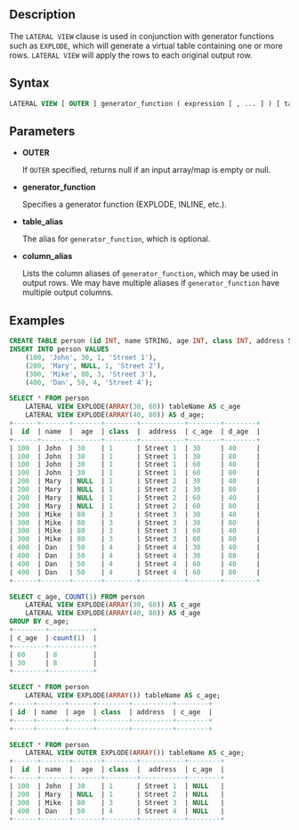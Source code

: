## Description

The `LATERAL VIEW` clause is used in conjunction with generator functions such as `EXPLODE`, which will generate a virtual table containing one or more rows. `LATERAL VIEW` will apply the rows to each original output row.

## Syntax

```sql
LATERAL VIEW [ OUTER ] generator_function ( expression [ , ... ] ) [ table_alias ] AS column_alias [ , ... ]
```

## Parameters

* **OUTER**

  If `OUTER` specified, returns null if an input array/map is empty or null.

* **generator_function**

  Specifies a generator function (EXPLODE, INLINE, etc.).

* **table_alias**

  The alias for `generator_function`, which is optional.

* **column_alias**

  Lists the column aliases of `generator_function`, which may be used in output rows. We may have multiple aliases if `generator_function` have multiple output columns.

## Examples

```sql
CREATE TABLE person (id INT, name STRING, age INT, class INT, address STRING);
INSERT INTO person VALUES
    (100, 'John', 30, 1, 'Street 1'),
    (200, 'Mary', NULL, 1, 'Street 2'),
    (300, 'Mike', 80, 3, 'Street 3'),
    (400, 'Dan', 50, 4, 'Street 4');

SELECT * FROM person
    LATERAL VIEW EXPLODE(ARRAY(30, 60)) tableName AS c_age
    LATERAL VIEW EXPLODE(ARRAY(40, 80)) AS d_age;
+------+-------+-------+--------+-----------+--------+--------+
|  id  | name  |  age  | class  |  address  | c_age  | d_age  |
+------+-------+-------+--------+-----------+--------+--------+
| 100  | John  | 30    | 1      | Street 1  | 30     | 40     |
| 100  | John  | 30    | 1      | Street 1  | 30     | 80     |
| 100  | John  | 30    | 1      | Street 1  | 60     | 40     |
| 100  | John  | 30    | 1      | Street 1  | 60     | 80     |
| 200  | Mary  | NULL  | 1      | Street 2  | 30     | 40     |
| 200  | Mary  | NULL  | 1      | Street 2  | 30     | 80     |
| 200  | Mary  | NULL  | 1      | Street 2  | 60     | 40     |
| 200  | Mary  | NULL  | 1      | Street 2  | 60     | 80     |
| 300  | Mike  | 80    | 3      | Street 3  | 30     | 40     |
| 300  | Mike  | 80    | 3      | Street 3  | 30     | 80     |
| 300  | Mike  | 80    | 3      | Street 3  | 60     | 40     |
| 300  | Mike  | 80    | 3      | Street 3  | 60     | 80     |
| 400  | Dan   | 50    | 4      | Street 4  | 30     | 40     |
| 400  | Dan   | 50    | 4      | Street 4  | 30     | 80     |
| 400  | Dan   | 50    | 4      | Street 4  | 60     | 40     |
| 400  | Dan   | 50    | 4      | Street 4  | 60     | 80     |
+------+-------+-------+--------+-----------+--------+--------+

SELECT c_age, COUNT(1) FROM person
    LATERAL VIEW EXPLODE(ARRAY(30, 60)) AS c_age
    LATERAL VIEW EXPLODE(ARRAY(40, 80)) AS d_age
GROUP BY c_age;
+--------+-----------+
| c_age  | count(1)  |
+--------+-----------+
| 60     | 8         |
| 30     | 8         |
+--------+-----------+

SELECT * FROM person
    LATERAL VIEW EXPLODE(ARRAY()) tableName AS c_age;
+-----+-------+------+--------+----------+--------+
| id  | name  | age  | class  | address  | c_age  |
+-----+-------+------+--------+----------+--------+
+-----+-------+------+--------+----------+--------+

SELECT * FROM person
    LATERAL VIEW OUTER EXPLODE(ARRAY()) tableName AS c_age;
+------+-------+-------+--------+-----------+--------+
|  id  | name  |  age  | class  |  address  | c_age  |
+------+-------+-------+--------+-----------+--------+
| 100  | John  | 30    | 1      | Street 1  | NULL   |
| 200  | Mary  | NULL  | 1      | Street 2  | NULL   |
| 300  | Mike  | 80    | 3      | Street 3  | NULL   |
| 400  | Dan   | 50    | 4      | Street 4  | NULL   |
+------+-------+-------+--------+-----------+--------+
```
